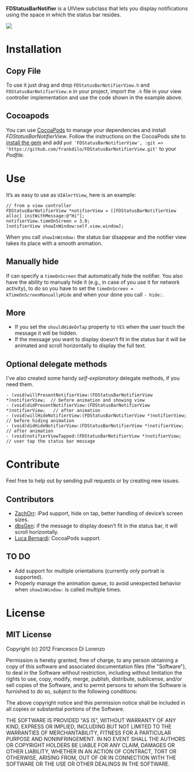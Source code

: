 **FDStatusBarNotifier** is a UIView subclass that lets you display notifications using the space in which the status bar resides.

![](http://github.com/frankdilo/FDStatusBarNotifierView/raw/master/Screenshot.png)

# Installation

## Copy File
To use it just drag and drop `FDStatusBarNotifierView.h` and `FDStatusBarNotifierView.m` in your project, import the `.h` file in your view controller implementation and use the code shown in the example above.

## Cocoapods

You can use [CocoaPods](http://cocoapods.org) to manage your dependencies and install *FDStatusBarNotifierView*.
Follow the instructions on the CocoaPods site to [install the gem](https://github.com/CocoaPods/CocoaPods#installation) and add `pod 'FDStatusBarNotifierView', :git => 'https://github.com/frankdilo/FDStatusBarNotifierView.git'` to your *Podfile*.

# Use

It’s as easy to use as `UIAlertView`, here is an example:

	// from a view controller
	FDStatusBarNotifierView *notifierView = [[FDStatusBarNotifierView alloc] initWithMessage:@"Hi"];
	notifierView.timeOnScreen = 3.0;
	[notifierView showInWindow:self.view.window];


When you call `showInWindow:` the status bar disappear and the notifier view takes its place with a smooth animation.

## Manually hide

If can specify a `timeOnScreen` that automatically hide the notifier. You also have the ability to manualy hide it (e.g., in case of you use it for network activity), to do so you have to set the `timeOnScreen = kTimeOnScreenManuallyHide` and when your done you call `- hide:`.

## More

- If you set the `shouldHideOnTap` property to `YES` when the user touch the message it will be hidden.
- If the message you want to display doesn’t fit in the status bar it will be animated and scroll horizontally to display the full text.


## Optional delegate methods

I've also created some handy *self-explanatory* delegate methods, if you need them.

	- (void)willPresentNotifierView:(FDStatusBarNotifierView *)notifierView;  // before animation and showing view
	- (void)didPresentNotifierView:(FDStatusBarNotifierView *)notifierView;   // after animation
	- (void)willHideNotifierView:(FDStatusBarNotifierView *)notifierView;     // before hiding animation
	- (void)didHideNotifierView:(FDStatusBarNotifierView *)notifierView;      // after animation
	- (void)notifierViewTapped:(FDStatusBarNotifierView *)notifierView;       // user tap the status bar message

# Contribute

Feel free to help out by sending pull requests or by creating new issues.

## Contributors
- [ZachOrr](https://github.com/ZachOrr): iPad support, hide on tap, better handling of device’s screen sizes.
- [dbsGen](https://github.com/dbsGen): if the message to display doesn’t fit in the status bar, it will scroll horizontally.
- [Luca Bernardi](https://github.com/lukabernardi): CocoaPods support.

## TO DO 

- Add support for multiple orientations (currently only portrait is supported).
- Properly manage the animation queue, to avoid unexpected behavior when `showInWindow:` is called multiple times.

# License

## MIT License

Copyright (c) 2012 Francesco Di Lorenzo

Permission is hereby granted, free of charge, to any person obtaining a copy of this software and associated documentation files (the "Software"), to deal in the Software without restriction, including without limitation the rights to use, copy, modify, merge, publish, distribute, sublicense, and/or sell copies of the Software, and to permit persons to whom the Software is furnished to do so, subject to the following conditions:

The above copyright notice and this permission notice shall be included in all copies or substantial portions of the Software.

THE SOFTWARE IS PROVIDED "AS IS", WITHOUT WARRANTY OF ANY KIND, EXPRESS OR IMPLIED, INCLUDING BUT NOT LIMITED TO THE WARRANTIES OF MERCHANTABILITY, FITNESS FOR A PARTICULAR PURPOSE AND NONINFRINGEMENT. IN NO EVENT SHALL THE AUTHORS OR COPYRIGHT HOLDERS BE LIABLE FOR ANY CLAIM, DAMAGES OR OTHER LIABILITY, WHETHER IN AN ACTION OF CONTRACT, TORT OR OTHERWISE, ARISING FROM, OUT OF OR IN CONNECTION WITH THE SOFTWARE OR THE USE OR OTHER DEALINGS IN THE SOFTWARE.